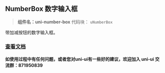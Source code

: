 ## NumberBox 数字输入框

> **组件名：uni-number-box**
> 代码块： `uNumberBox`


带加减按钮的数字输入框。

### [查看文档](https://uniapp.dcloud.io/component/uniui/uni-number-box)

#### 如使用过程中有任何问题，或者您对uni-ui有一些好的建议，欢迎加入 uni-ui 交流群：871950839 
